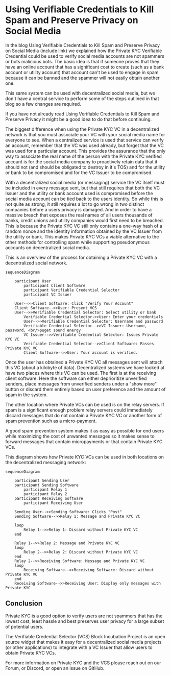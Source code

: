 # Using Verifiable Credentials to Kill Spam and Preserve Privacy on Social Media

In the blog Using Verifiable Credentials to Kill Spam and Preserve Privacy on Social Media (include link) we explained how the Private KYC Verifiable Credential could be used to verify social media accounts are not spammers or bots malicious bots. The basic idea is that if someone proves that they have an online account that has a significant cost to create (such as a bank account or utility account) that account can't be used to engage in spam because it can be banned and the spammer will not easily obtain another one.

This same system can be used with decentralized social media, but we don't have a central service to perform some of the steps outlined in that blog so a few changes are required. 

If you have not already read Using Verifiable Credentials to Kill Spam and Preserve Privacy it might be a good idea to do that before continuing.

The biggest difference when using the Private KYC VC in a decentralized network is that you must associate your VC with your social media name for everyone to see. When a centralized service is used that service can verify an account, remember that the VC was used already, but forget that the VC was used for a particular account. This provides the assurance that the only way to associate the real name of the person with the Private KYC verified account is for the social media company to proactively retain data that it should not (and should be obligated to destroy in it's TOS) and for the utility or bank to be compromised and for the VC Issuer to be compromised.

With a decentralized social media (or messaging) service the VC itself must be included in every message sent, but that still requires that both the VC Issuer and the utility or bank account used is compromised before the social media account can be tied back to the users identity. So while this is not quite as strong, it still requires a lot to go wrong in two distinct companies before a users privacy is damaged. And in order to have a massive breach that exposes the real names of all users thousands of banks, credit unions and utility companies would first need to be breached. This is because the Private KYC VC still only contains a one-way hash of a random nonce and the identity information obtained by the VC Issuer from the utility or bank. This makes Private KYC VCs a viable alternative to the other methods for controlling spam while supporting pseudonymous accounts on decentralized social media.

This is an overview of the process for obtaining a Private KYC VC with a decentralized social network.


```mermaid
sequenceDiagram

	participant User
        participant Client Software
        participant Verifiable Credential Selector 
        participant VC Issuer

	User-->>Client Software: Click "Verify Your Account"
	Client Software-->>User: Present VCS
	User-->>Verifiable Credential Selector: Select utility or bank 
        Verifiable Credential Selector->>User: Enter your credentials
        User-->>Verifiable Credential Selector: Username and password
        Verifiable Credential Selector-->>VC Issuer: Username, password, <br/>puget sound energy
        VC Issuer-->>Verifiable Credential Selector: Issues Private KYC VC
        Verifiable Credential Selector-->>Client Software: Passes Private KYC VC
        Client Software-->>User: Your account is verified. 

```

Once the user has obtained a Private KYC VC all messages sent will attach this VC (about a kilobyte of data). Decentralized systems we have looked at have two places where this VC can be used. The first is at the receiving client software. Here the software can either deprioritize unverified senders, place messages from unverified senders under a "show more" button or discard them entirely based on user preference and the amount of spam in the system. 

The other location where Private VCs can be used is on the relay servers. If spam is a significant enough problem relay servers could immediately discard messages that do not contain a Private KYC VC or another form of spam prevention such as a micro-payment.

A good spam prevention system makes it as easy as possible for end users while maximizing the cost of unwanted messages so it makes sense to forward messages that contain micropayments or that contain Private KYC VCs.

This diagram shows how Private KYC VCs can be used in both locations on the decentralized messaging network: 


```mermaid
sequenceDiagram

	participant Sending User
	participant Sending Software
        participant Relay 1
        participant Relay 2
	participant Receiving Software
        participant Receiving User

	Sending User-->>Sending Software: Clicks "Post"
	Sending Software-->>Relay 1: Message and Private KYC VC

	loop
		Relay 1-->>Relay 1: Discard without Private KYC VC
	end

	Relay 1-->>Relay 2: Message and Private KYC VC
	loop
		Relay 2-->>Relay 2: Discard without Private KYC VC
	end
	Relay 2-->>Receiving Software: Message and Private KYC VC
	loop
		Receiving Software-->>Receiving Software: Discard without Private KYC VC
	end
	Receiving Software-->>Receiving User: Display only messages with Private KYC

```

## Conclusion

Private KYC is a good option to verify users are not spammers that has the lowest cost, least hassle and 
best preserves user privacy for a large subset of potential users. 

The Verifiable Credential Selector (VCS) Block Incubation Project is an open source widget
that makes it easy for a decentralized social media projects (or other applications) to integrate with a VC Issuer
that allow users to obtain Private KYC VCs.

For more information on Private KYC and the VCS please reach out on our Forum, or Discord, or open an issue on GitHub.




















